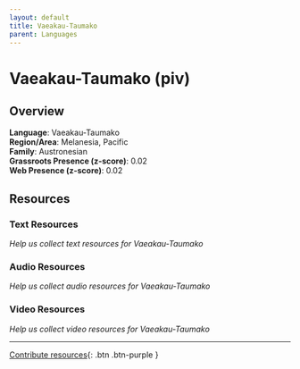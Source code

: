 ```yaml
---
layout: default
title: Vaeakau-Taumako
parent: Languages
---
```


# Vaeakau-Taumako (piv)

## Overview

**Language**: Vaeakau-Taumako  
**Region/Area**: Melanesia, Pacific  
**Family**: Austronesian  
**Grassroots Presence (z-score)**: 0.02  
**Web Presence (z-score)**: 0.02  

## Resources

### Text Resources
*Help us collect text resources for Vaeakau-Taumako*

### Audio Resources
*Help us collect audio resources for Vaeakau-Taumako*

### Video Resources
*Help us collect video resources for Vaeakau-Taumako*

---

[Contribute resources](https://forms.office.com/e/1SfLJx3u1r){: .btn .btn-purple }
